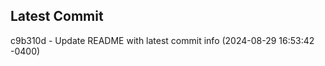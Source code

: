 
## Latest Commit
c9b310d - Update README with latest commit info (2024-08-29 16:53:42 -0400) <Yunxi-Zhou>
